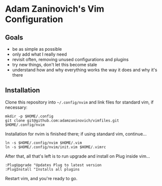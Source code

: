 # Adam Zaninovich's Vim Configuration

## Goals

* be as simple as possible
* only add what I really need
* revisit often, removing unused configurations and plugins
* try new things, don't let this become stale
* understand how and why everything works the way it does and why it's there

## Installation

Clone this repository into `~/.config/nvim` and link files for standard vim, if
necessary:

```
mkdir -p $HOME/.config
git clone git@github.com:adamzaninovich/vimfiles.git $HOME/.config/nvim
```

Installation for nvim is finished there; if using standard vim, continue...

```
ln -s $HOME/.config/nvim $HOME/.vim
ln -s $HOME/.config/nvim/init.vim $HOME/.vimrc
```

After that, all that's left is to run upgrade and install on Plug inside vim...

```
:PlugUpgrade "Updates Plug to latest version
:PlugInstall "Installs all plugins
```

Restart vim, and you're ready to go.
